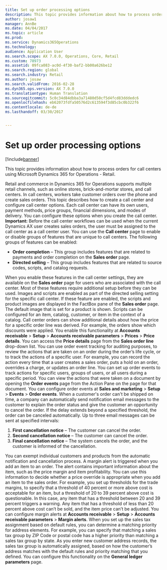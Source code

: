 ```yaml
---
title: Set up order processing options
description: This topic provides information about how to process orders for call centers using Microsoft Dynamics 365 for Operations - Retail.
author: josaw1
manager: AnnBe
ms.date: 04/04/2017
ms.topic: article
ms.prod: 
ms.service: Dynamics365Operations
ms.technology: 
audience: Application User
ms.search.scope: AX 7.0.0, Operations, Core, Retail
ms.custom: 78973
ms.assetid: 09fca083-ac0d-4f30-baf2-bb00a626be12
ms.search.region: global
ms.search.industry: Retail
ms.author: josaw
ms.search.validFrom: 2016-02-28
ms.dyn365.ops.version: AX 7.0.0
ms.translationtype: Human Translation
ms.sourcegitcommit: 5c0c34d84dbba3a71480d50cf5d4fcd83dddedc6
ms.openlocfilehash: eb62073fdfa50576d2c613594f3d85cbc0b322f6
ms.contentlocale: de-de
ms.lasthandoff: 03/30/2017


---
```


# <a name="set-up-order-processing-options"></a>Set up order processing options

[!include[banner](includes/banner.md)]


This topic provides information about how to process orders for call centers using Microsoft Dynamics 365 for Operations - Retail. 

Retail and commerce in Dynamics 365 for Operations supports multiple retail channels, such as online stores, brick-and-mortar stores, and call centers. In call centers, workers take customer orders over the phone and create sales orders. This topic describes how to create a call center and configure call center options. Each call center can have its own users, payment methods, price groups, financial dimensions, and modes of delivery. You can configure these options when you create the call center. **Important:** Before the call center workflows can be used when the current Dynamics AX user creates sales orders, the user must be assigned to the call center as a call center user. You can use the **Call center** page to enable or disable groups of features that are unique to call centers. The following groups of features can be enabled:

-   **Order completion** – This group includes features that are related to payments and order completion on the **Sales order** page.
-   **Directed selling** – This group includes features that are related to source codes, scripts, and catalog requests.

When you enable these features in the call center settings, they are available on the **Sales order** page for users who are associated with the call center. Most of these features require additional setup before they can be used. Images and scripts are enabled as part of the directed selling setting for the specific call center. If these feature are enabled, the scripts and product images are displayed in the FactBox pane of the **Sales order** page. The default image that is set for a product is shown. Scripts can be configured for an item, catalog, customer, or item in the context of a catalog. Call center orders can show additional details about how the price for a specific order line was derived. For example, the orders show which discounts were applied. You enable this functionality at **Accounts receivable** &gt; **Setup** &gt; **Accounts receivable parameters** &gt; **Prices** &gt; **Price details**. You can access the **Price details** page from the **Sales order line** drop-down list. You can use order event tracking for auditing purposes, to review the actions that are taken on an order during the order’s life cycle, or to track the actions of a specific user. For example, you can record the action every time that a user creates a sales order, puts a hold on an order, overrides a charge, or updates an order line. You can set up order events to track actions for specific users, groups of users, or all users during a specific period. You can view the actions that were taken on a document by opening the **Order events** page from the Action Pane on the page for that document. You can configure order events at **Sales and marketing** &gt; **Setup** &gt; **Events** &gt; **Order events**. When a customer's order can't be shipped on time, a company can automatically send notification email messages to the customer to explain the order status and give the customer an opportunity to cancel the order. If the delay extends beyond a specified threshold, the order can be canceled automatically. Up to three email messages can be sent at specified intervals:

1.  **First cancellation notice** – The customer can cancel the order.
2.  **Second cancellation notice** – The customer can cancel the order.
3.  **Final cancellation notice** – The system cancels the order, and the customer is informed of the cancellation.

You can exempt individual customers and products from the automatic notification and cancellation process. A margin alert is triggered when you add an item to an order. The alert contains important information about the item, such as the price margin and item profitability. You can use this information to decide whether a price override is appropriate when you add an item to the sales order. For example, you set up thresholds for the trade margins, to specify that a threshold of 40 percent or more above cost is acceptable for an item, but a threshold of 20 to 39 percent above cost is questionable. In this case, any item that has a threshold between 20 and 39 percent triggers a warning. Any item that has a threshold of less than 20 percent above cost can’t be sold, and the item price can’t be adjusted. You can configure margin alerts at **Accounts receivable** &gt; **Setup** &gt; **Accounts receivable parameters** &gt; **Margin alerts**. When you set up the sales tax assignment based on default rules, you can determine a matching priority for address elements. For example, you can specify that matching a sales tax group by ZIP Code or postal code has a higher priority than matching a sales tax group by state. As you enter new customer address records, the sales tax group is automatically assigned, based on how the customer’s address matches with the default rules and priority matching that you defined. You can configure this functionality on the **General ledger parameters** page.




